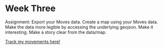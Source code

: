 # Week Three

Assignment: Export your Moves data. Create a map using your Moves data. Make the data more legible by accessing the underlying geojson. Make it interesting. Make a story clear from the data/map.<br/>

[Track my movements here!](https://daniwhkim.github.io/dataDigitalMappingHomework/Week%20Three/index.html)